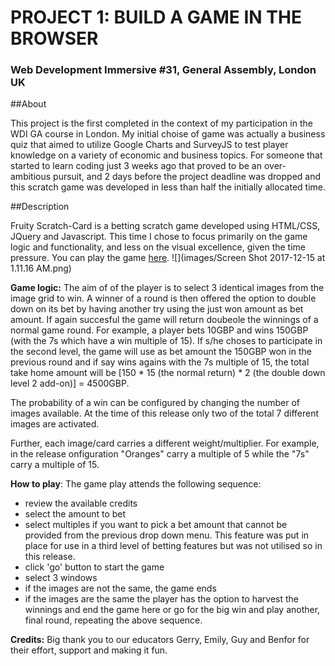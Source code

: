 # **PROJECT 1: BUILD A GAME IN THE BROWSER**
### Web Development Immersive #31, General Assembly, London UK

##About

This project is the first completed in the context of my participation in the WDI GA course in London. My initial choise of game was actually a business quiz that aimed to utilize Google Charts and SurveyJS to test player knowledge on a variety of economic and business topics. For someone that started to learn coding just 3 weeks ago that proved to be an over-ambitious pursuit, and 2 days before the project deadline was dropped and this scratch game was developed in less than half the initially allocated time.

##Description

Fruity Scratch-Card is a betting scratch game  developed using HTML/CSS, JQuery and Javascript. This time I chose to focus primarily on the game logic and functionality, and less on the visual excellence, given the time pressure. You can play the game [here](https://kg-firstapp.herokuapp.com/). 
![](images/Screen Shot 2017-12-15 at 1.11.16 AM.png)

**Game logic:** The aim of of the player is to select 3 identical images from the image grid to win. A winner of a round is then offered the option to double down on its bet by having another try using the just won amount as bet amount. If again succesful the game will return doubeole the winnings of a normal game round. For example, a player bets 10GBP and wins 150GBP (with the 7s which have a win multiple of 15). If s/he choses to participate in the second level, the game will use as bet amount the 150GBP won in the previous round and if say wins agains with the 7s multiple of 15, the total take home amount will be [150 * 15 (the normal return) * 2 (the double down level 2 add-on)] = 4500GBP.

The probability of a win can be configured by changing the number of images available. At the time of this release only two of the total 7 different images are activated.

Further, each image/card carries a different weight/multiplier. For example, in the release onfiguration "Oranges"  carry a multiple of 5 while the "7s" carry a multiple of 15.

**How to play**: The game play attends the following sequence:
* review the available credits
* select the amount to bet
* select multiples if you want to pick a bet amount that cannot be provided from the previous drop down menu. This feature was put in place for use in a third level of betting features but was not utilised so in this release.
* click 'go' button to start the game
* select 3 windows
* if the images are not the same, the game ends
* if the images are the same the player has the option to harvest the winnings and end the game here or go for the big win and play another, final round, repeating the above sequence.  

**Credits:** Big thank you to our educators Gerry, Emily, Guy and Benfor for their effort, support and making it fun.


